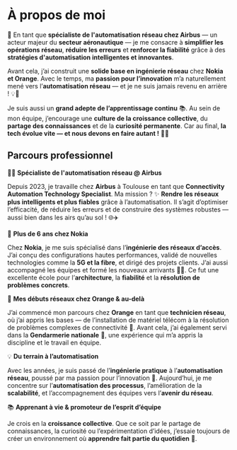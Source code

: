 # À propos de moi

🚀 En tant que **spécialiste de l'automatisation réseau chez Airbus** — un acteur majeur du **secteur aéronautique** — je me consacre à **simplifier les opérations réseau**, **réduire les erreurs** et **renforcer la fiabilité** grâce à des **stratégies d'automatisation intelligentes et innovantes**.

Avant cela, j’ai construit une **solide base en ingénierie réseau** chez **Nokia et Orange**. Avec le temps, ma **passion pour l’innovation** m’a naturellement mené vers l’**automatisation réseau** — et je ne suis jamais revenu en arrière ! 💡🤖

Je suis aussi un **grand adepte de l’apprentissage continu** 📚. Au sein de mon équipe, j’encourage une **culture de la croissance collective**, du **partage des connaissances** et de la **curiosité permanente**. Car au final, **la tech évolue vite — et nous devons en faire autant !** 🌱✨

## Parcours professionnel

🧑‍💻 **Spécialiste de l'automatisation réseau @ Airbus**

Depuis 2023, je travaille chez **Airbus** à Toulouse en tant que **Connectivity Automation Technology Specialist**. Ma mission ? ✨ **Rendre les réseaux plus intelligents et plus fiables** grâce à l’automatisation. Il s’agit d’optimiser l’efficacité, de réduire les erreurs et de construire des systèmes robustes — aussi bien dans les airs qu’au sol ! 🌐✈️

🔧 **Plus de 6 ans chez Nokia**

Chez **Nokia**, je me suis spécialisé dans l’**ingénierie des réseaux d’accès**. J’ai conçu des configurations hautes performances, validé de nouvelles technologies comme la **5G et la fibre**, et dirigé des projets clients. J’ai aussi accompagné les équipes et formé les nouveaux arrivants 👨‍🏫. Ce fut une excellente école pour l’**architecture**, la **fiabilité** et la **résolution de problèmes concrets**.

🧠 **Mes débuts réseaux chez Orange & au-delà**

J’ai commencé mon parcours chez **Orange** en tant que **technicien réseau**, où j’ai appris les bases — de l’installation de matériel télécom à la résolution de problèmes complexes de connectivité 🔌. Avant cela, j’ai également servi dans la **Gendarmerie nationale** 👮, une expérience qui m’a appris la discipline et le travail en équipe.

💡 **Du terrain à l’automatisation**

Avec les années, je suis passé de l’**ingénierie pratique** à l’**automatisation réseau**, poussé par ma passion pour l’innovation 🤖. Aujourd’hui, je me concentre sur l’**automatisation des processus**, l’amélioration de la **scalabilité**, et l’accompagnement des équipes vers l’**avenir du réseau**.

📚 **Apprenant à vie & promoteur de l’esprit d’équipe**

Je crois en la **croissance collective**. Que ce soit par le partage de connaissances, la curiosité ou l’expérimentation d’idées, j’essaie toujours de créer un environnement où **apprendre fait partie du quotidien** 🌱.
